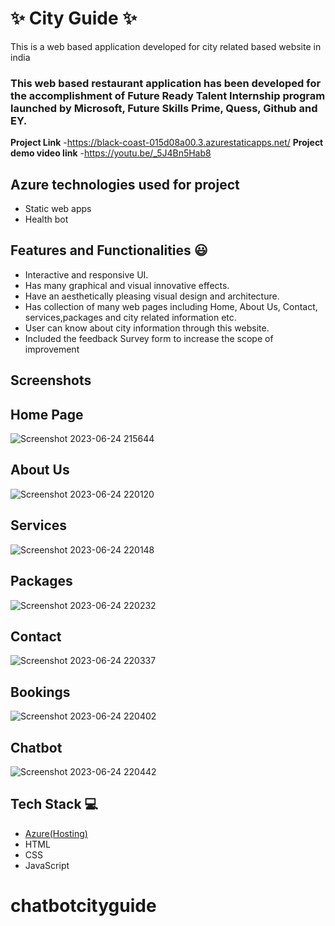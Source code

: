 # ✨ City Guide ✨

This is a web based application developed for city related based website in india

### This web based restaurant application has been developed for the accomplishment of Future Ready Talent Internship program launched by Microsoft, Future Skills Prime, Quess, Github and EY.


**Project Link** -https://black-coast-015d08a00.3.azurestaticapps.net/
**Project demo video link** -https://youtu.be/_5J4Bn5Hab8
## Azure technologies used for project
- Static web apps
- Health bot

## Features and Functionalities 😃

- Interactive and responsive UI.
- Has many graphical and visual innovative effects.
- Have an aesthetically pleasing visual design and architecture.
- Has collection of many web pages including Home, About Us, Contact, services,packages and city  related information etc.
- User can know about city information through this website.
- Included the feedback Survey form to increase the scope of improvement 

## Screenshots




## Home Page
![Screenshot 2023-06-24 215644](https://github.com/thanvitha-gullipalli/chatbotcityguide/assets/128880478/5907b1f9-401b-40e5-951a-a56ddd3d10bc)
## About Us
![Screenshot 2023-06-24 220120](https://github.com/thanvitha-gullipalli/chatbotcityguide/assets/128880478/42aaf4b0-9917-442d-98cf-decf3a71d567)
## Services
![Screenshot 2023-06-24 220148](https://github.com/thanvitha-gullipalli/chatbotcityguide/assets/128880478/a248cb61-d993-4845-8ede-bddca5ac43d7)
## Packages
![Screenshot 2023-06-24 220232](https://github.com/thanvitha-gullipalli/chatbotcityguide/assets/128880478/e3d5bc98-b748-468c-90e9-0fc1312ca773)
## Contact
![Screenshot 2023-06-24 220337](https://github.com/thanvitha-gullipalli/chatbotcityguide/assets/128880478/1e74213e-2874-47f0-83c7-3489de18176f)
## Bookings
![Screenshot 2023-06-24 220402](https://github.com/thanvitha-gullipalli/chatbotcityguide/assets/128880478/887fd7d4-d887-4934-ad5e-cc787315ba38)
## Chatbot
![Screenshot 2023-06-24 220442](https://github.com/thanvitha-gullipalli/chatbotcityguide/assets/128880478/41517208-28a8-4120-bbbc-46c8fc7f3665)





## Tech Stack 💻

- [Azure(Hosting)](https://azure.microsoft.com/en-in/features/azure-portal/)
- HTML
- CSS
- JavaScript
# chatbotcityguide
